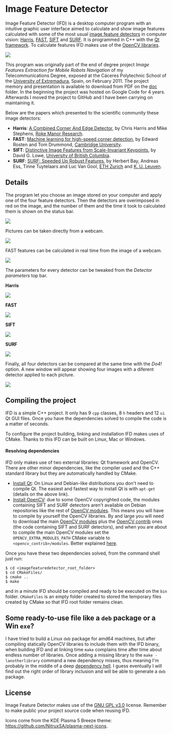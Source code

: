 # Image Feature Detector

Image Feature Detector (IFD) is a desktop computer program with an intuitive graphic user interface aimed to calculate and show image features calculated with some of the most usual [image feature detectors](https://en.wikipedia.org/wiki/Feature_detection_%28computer_vision%29) in computer vision: [Harris](https://en.wikipedia.org/wiki/Harris_affine_region_detector), [FAST](https://en.wikipedia.org/wiki/Features_from_accelerated_segment_test), [SIFT](https://en.wikipedia.org/wiki/Scale-invariant_feature_transform) and [SURF](https://en.wikipedia.org/wiki/Speeded_up_robust_features). It is programmed in C++ with the [Qt framework](http://qt.io). To calculate features IFD makes use of the [OpenCV libraries](http://opencv.org).

<img align="center" src="http://i.imgur.com/KH48YeK.png" />

This program was originally part of the end of degree project _Image Features Extraction for Mobile Robots Navigation_ of my Telecommunications Degree, exposed at the Cáceres Polytechnic School of the [University of Extremadura](http://unex.es), Spain, on February 2011. The project memory and presentation is available to download from PDF on the [doc](sdfsdf) folder. In the beginning the project was hosted on Google Code for 4 years. Afterwards I moved the project to GitHub and I have been carrying on maintaining it.

Below are the papers which presented to the scientific community these image detectors:

-  **Harris**: [A Combined Corner And Edge Detector](http://www.bmva.org/bmvc/1988/avc-88-023.pdf), by Chris Harris and Mike Stephens, [Roke Manor Research](http://roke.co.uk).
-  **FAST**: [Machine learning for high-speed corner detection](http://www.edwardrosten.com/work/fast.html), by Edward Rosten and Tom Drummond, [Cambridge University](http://cam.ac.uk).
-  **SIFT**: [Distinctive Image Features from Scale-Invariant Keypoints](http://www.cs.ubc.ca/~lowe/papers/ijcv04.pdf), by David G. Lowe, [University of British Columbia](http://ubc.ca).
-  **SURF**: [SURF: Speeded Up Robust Features](http://www.vision.ee.ethz.ch/~surf/), by Herbert Bay, Andreas Ess, Tinne Tuytelaars and Luc Van Gool, [ETH Zurich](http://ethz.ch) and [K. U. Leuven](http://kuleuven.be).



## Details

The program let you choose an image stored on your computer and apply one of the four feature detectors. Then the detectors are overimposed in red on the image, and the number of them and the time it took to calculated them is shown on the status bar.

<img align="center" src="http://i.imgur.com/8tgjA4y.png" />

Pictures can be taken directly from a webcam.

<img align="center" src="http://i.imgur.com/TstkzkV.png" />

FAST features can be calculated in real time from the image of a webcam.

<img align="center" src="http://i.imgur.com/eZme6eH.png" />

The parameters for every detector can be tweaked from the _Detector parameters_ top bar.

**Harris**

<img align="center" src="http://i.imgur.com/yGZJoFX.png" />

**FAST**

<img align="center" src="http://i.imgur.com/h9RJ5P9.png" />

**SIFT**

<img align="center" src="http://i.imgur.com/iGbdBiL.png" />

**SURF**

<img align="center" src="http://i.imgur.com/OQldIfg.png" />

Finally, all four detectors can be compared at the same time with the _Do4!_ option. A new window will appear showing four images with a diferent detector applied to each picture.

<img align="center" src="http://i.imgur.com/KcqSRY0.png" />



## Compiling the project

IFD is a simple C++ project. It only has 9 `cpp` classes, 8 `h` headers and 12 `ui` Qt GUI files. Once you have the dependencies solved to compile the code is a matter of seconds.

To configure the project building, linking and installation IFD makes uses of CMake. Thanks to this IFD can be built on Linux, Mac or Windows.

#### Resolving dependencies

IFD only makes use of two external libraries: Qt framework and OpenCV. There are other minor dependencies, like the compiler used and the C++ standard library but they are automatically handled by CMake.

- [Install Qt](http://doc.qt.io/qt-5/linux.html): On Linux and Debian-like distributions you don't need to compile Qt. The easiest and fastest way to install Qt is with `apt-get` (details on the above link).
- [Install OpenCV](http://opencv.org/quickstart.html): due to some OpenCV copyrighted code, the modules containing SIFT and SURF detectors aren't available on Debian repositories like the rest of [OpenCV modules](https://packages.debian.org/search?keywords=opencv). This means you will have to compile by yourself the OpenCV libraries. By and large you will need to download the main [OpenCV modules](https://github.com/Itseez/opencv) plus the [OpenCV contrib](https://github.com/Itseez/opencv_contrib) ones (the code containing SIFT and SURF detectors), and when you are about to compile the main OpenCV modules set the `OPENCV_EXTRA_MODULES_PATH` CMake variable to `<opencv_contrib>/modules`. Better explained [here](https://github.com/Itseez/opencv_contrib).

Once you have these two dependencies solved, from the command shell just run:

```
$ cd <imagefeaturedetector_root_folder>
$ cd CMakeFiles/
$ cmake ..
$ make
```

and in a minute IFD should be compiled and ready to be executed on the `bin` folder. `CMakeFiles` is an empty folder created to stored the temporary files created by CMake so that IFD root folder remains clean.



## Some ready-to-use file like a `deb` package or a Win `exe`?

I have tried to build a Linux `deb` package for amd64 machines, but after compiling statically OpenCV libraries to include them with the IFD binary, when building IFD and at linking time `make` complains time after time about endless number of libraries. Once adding a missing library to the `make -lanotherlibrary` command a new dependency misses, thus meaning I'm probably in the middle of a deep [dependency hell](https://en.wikipedia.org/wiki/Dependency_hell). I guess eventually I will find out the right order of library inclusion and will be able to generate a `deb` package.



## License

Image Feature Detector makes use of the [GNU GPL v3.0](http://choosealicense.com/licenses/gpl-3.0/) license. Remember to make public your project source code when reusing IFD.

Icons come from the KDE Plasma 5 Breeze theme: https://github.com/NitruxSA/plasma-next-icons.
